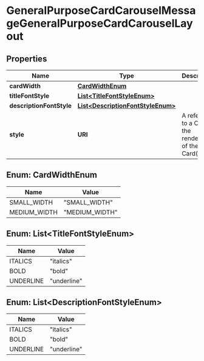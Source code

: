 

# GeneralPurposeCardCarouselMessageGeneralPurposeCardCarouselLayout


## Properties

| Name | Type | Description | Notes |
|------------ | ------------- | ------------- | -------------|
|**cardWidth** | [**CardWidthEnum**](#CardWidthEnum) |  |  |
|**titleFontStyle** | [**List&lt;TitleFontStyleEnum&gt;**](#List&lt;TitleFontStyleEnum&gt;) |  |  [optional] |
|**descriptionFontStyle** | [**List&lt;DescriptionFontStyleEnum&gt;**](#List&lt;DescriptionFontStyleEnum&gt;) |  |  [optional] |
|**style** | **URI** | A reference to a CSS for the rendering of the Rich Card(s). |  [optional] |



## Enum: CardWidthEnum

| Name | Value |
|---- | -----|
| SMALL_WIDTH | &quot;SMALL_WIDTH&quot; |
| MEDIUM_WIDTH | &quot;MEDIUM_WIDTH&quot; |



## Enum: List&lt;TitleFontStyleEnum&gt;

| Name | Value |
|---- | -----|
| ITALICS | &quot;italics&quot; |
| BOLD | &quot;bold&quot; |
| UNDERLINE | &quot;underline&quot; |



## Enum: List&lt;DescriptionFontStyleEnum&gt;

| Name | Value |
|---- | -----|
| ITALICS | &quot;italics&quot; |
| BOLD | &quot;bold&quot; |
| UNDERLINE | &quot;underline&quot; |



